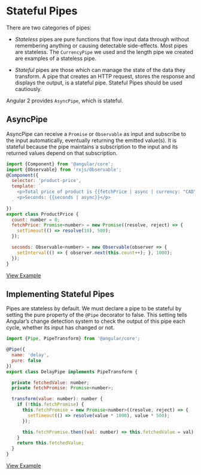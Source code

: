 # Stateful Pipes ##

There are two categories of pipes:

* _Stateless_ pipes are pure functions that flow input data through without remembering anything or causing detectable side-effects. Most pipes are stateless. The `CurrencyPipe` we used and the length pipe we created are examples of a stateless pipe.

* _Stateful_ pipes are those which can manage the state of the data they transform. A pipe that creates an HTTP request, stores the response and displays the output, is a stateful pipe. Stateful Pipes should be used cautiously.

Angular 2 provides `AsyncPipe`, which is stateful.

## AsyncPipe ##

AsyncPipe can receive a `Promise` or `Observable` as input and subscribe to the input automatically, eventually returning the emitted value(s). It is stateful because the pipe maintains a subscription to the input and its returned values depend on that subscription.

```javascript
import {Component} from '@angular/core';
import {Observable} from 'rxjs/Observable';
@Component({
  selector: 'product-price',
  template: `
    <p>Total price of product is {{fetchPrice | async | currency: "CAD": true: "1.2-2"}}</p>
    <p>Seconds: {{seconds | async}}</p>
  `
})
export class ProductPrice {
  count: number = 0;
  fetchPrice: Promise<number> = new Promise((resolve, reject) => {
    setTimeout(() => resolve(10), 500);
  });

  seconds: Observable<number> = new Observable(observer => {
    setInterval(() => { observer.next(this.count++); }, 1000);
  });
}

```
[View Example](http://plnkr.co/edit/xrtA42gJWGjW4L06LMec?p=preview)

## Implementing Stateful Pipes ##

Pipes are stateless by default. We must declare a pipe to be stateful by setting the pure property of the `@Pipe` decorator to false. This setting tells Angular’s change detection system to check the output of this pipe each cycle, whether its input has changed or not.

```javascript
import {Pipe, PipeTransform} from '@angular/core';

@Pipe({
  name: 'delay',
  pure: false
})
export class DelayPipe implements PipeTransform {

  private fetchedValue: number;
  private fetchPromise: Promise<number>;

  transform(value: number): number {
    if (!this.fetchPromise) {
      this.fetchPromise = new Promise<number>((resolve, reject) => {
        setTimeout(() => resolve(value * 1000), value * 500);
      });

      this.fetchPromise.then((val: number) => this.fetchedValue = val);
    }
    return this.fetchedValue;
  }
}

```
[View Example](http://plnkr.co/edit/OpVQPoHqGPNSD7imoZ0v?p=preview)
